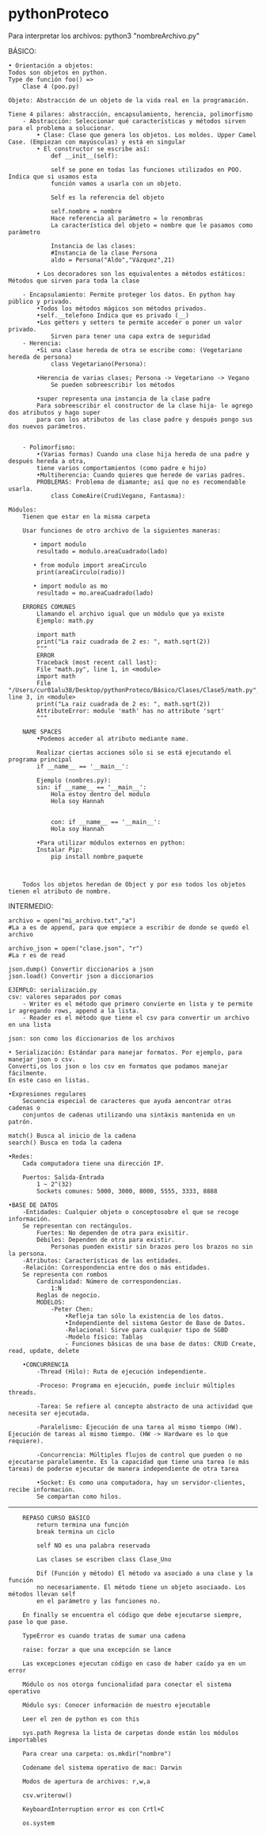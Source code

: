 # pythonProteco

Para interpretar los archivos:
    python3 "nombreArchivo.py"

BÁSICO:
    
    • Orientación a objetos:
    Todos son objetos en python.
    Type de función foo() => 
        Clase 4 (poo.py)

    Objeto: Abstracción de un objeto de la vida real en la programación.
    
    Tiene 4 pilares: abstracción, encapsulamiento, herencia, polimorfismo
        - Abstracción: Seleccionar qué características y métodos sirven para el problema a solucionar.
            • Clase: Clase que genera los objetos. Los moldes. Upper Camel Case. (Empiezan con mayúsculas) y está en singular
            • El constructor se escribe así:
                def __init__(self):
                
                self se pone en todas las funciones utilizados en POO. Indica que si usamos esta
                función vamos a usarla con un objeto.
                
                Self es la referencia del objeto
                
                self.nombre = nombre
                Hace referencia al parámetro = lo renombras
                La característica del objeto = nombre que le pasamos como parámetro
                
                Instancia de las clases:
                #Instancia de la clase Persona
                aldo = Persona("Aldo","Vázquez",21)
            
            • Los decoradores son los equivalentes a métodos estáticos: Métodos que sirven para toda la clase
                
        - Encapsulamiento: Permite proteger los datos. En python hay público y privado.
            •Todos los métodos mágicos son métodos privados.
            •self.__telefono Indica que es privado (__)
            •Los getters y setters te permite acceder o poner un valor privado. 
                Sirven para tener una capa extra de seguridad
        - Herencia:
            •Si una clase hereda de otra se escribe como: (Vegetariano hereda de persona)
                class Vegetariano(Persona):
                
            •Herencia de varias clases; Persona -> Vegetariano -> Vegano
                Se pueden sobreescribir los métodos
                
            •super representa una instancia de la clase padre
            Para sobreescribir el constructor de la clase hija- le agrego dos atributos y hago super
            para con los atributos de las clase padre y después pongo sus dos nuevos parámetros.
            
            
        - Polimorfismo:
            •(Varias formas) Cuando una clase hija hereda de una padre y después hereda a otra,
            tiene varios comportamientos (como padre e hijo)
            •Multiherencia: Cuando quieres que herede de varias padres.
            PROBLEMAS: Problema de diamante; así que no es recomendable usarla.
                class ComeAire(CrudiVegano, Fantasma):
    
    Módulos:
        Tienen que estar en la misma carpeta
        
        Usar funciones de otro archivo de la siguientes maneras:
        
           • import modulo
            resultado = modulo.areaCuadrado(lado)
            
           • from modulo import areaCirculo
            print(areaCirculo(radio))
            
           • import modulo as mo
            resultado = mo.areaCuadrado(lado)
        
        ERRORES COMUNES
            Llamando el archivo igual que un módulo que ya existe
            Ejemplo: math.py
            
            import math
            print("La raiz cuadrada de 2 es: ", math.sqrt(2))
            """
            ERROR
            Traceback (most recent call last):
            File "math.py", line 1, in <module>
            import math
            File "/Users/cur01alu38/Desktop/pythonProteco/Básico/Clases/Clase5/math.py", line 3, in <module>
            print("La raiz cuadrada de 2 es: ", math.sqrt(2))
            AttributeError: module 'math' has no attribute 'sqrt'
            """
        
        NAME SPACES
            •Podemos acceder al atributo mediante name.
            
            Realizar ciertas acciones sólo si se está ejecutando el programa principal
            if __name__ == '__main__':
            
            Ejemplo (nombres.py): 
            sin: if __name__ == '__main__':
                Hola estoy dentro del modulo
                Hola soy Hannah
                
                
                con: if __name__ == '__main__':
                Hola soy Hannah
            
            •Para utilizar módulos externos en python:
            Instalar Pip:
                pip install nombre_paquete
                

        
        Todos los objetos heredan de Object y por eso todos los objetos tienen el atributo de nombre.

            
INTERMEDIO:                
    
    archivo = open("mi_archivo.txt","a")
    #La a es de append, para que empiece a escribir de donde se quedó el archivo
    
    archivo_json = open("clase.json", "r")
    #La r es de read
    
    json.dump() Convertir diccionarios a json
    json.load() Convertir json a diccionarios
    
    EJEMPLO: serialización.py
    csv: valores separados por comas
        - Writer es el método que primero convierte en lista y te permite ir agregando rows, append a la lista. 
        - Reader es el método que tiene el csv para convertir un archivo en una lista
            
    json: son como los diccionarios de los archivos
    
    • Serialización: Estándar para manejar formatos. Por ejemplo, para manejar json o csv.
    Converti,os los json o los csv en formatos que podamos manejar fácilmente. 
    En este caso en listas.
    
    •Expresiones regulares
        Secuencia especial de caracteres que ayuda aencontrar otras cadenas o 
        conjuntos de cadenas utilizando una sintáxis mantenida en un patrón.
    
    match() Busca al inicio de la cadena
    search() Busca en toda la cadena
    
    •Redes:
        Cada computadora tiene una dirección IP.
        
        Puertos: Salida-Entrada 
            1 ~ 2^(32)
            Sockets comunes: 5000, 3000, 8000, 5555, 3333, 8888
    
    •BASE DE DATOS
        -Entidades: Cualquier objeto o conceptosobre el que se recoge información.
        Se representan con rectángulos.
            Fuertes: No dependen de otra para exisitir.
            Débiles: Dependen de otra para existir.
                Personas pueden existir sin brazos pero los brazos no sin la persona.
        -Atributos: Características de las entidades.
        -Relación: Correspondencia entre dos o más entidades.
        Se representa con rombos
            Cardinalidad: Número de correspondencias.
                1:N
            Reglas de negocio.
            MODELOS:
                -Peter Chen: 
                    •Refleja tan sólo la existencia de los datos.
                    •Independiente del sistema Gestor de Base de Datos.
                    -Relacional: Sirve para cualquier tipo de SGBD
                    -Modelo físico: Tablas
                    - Funciones básicas de una base de datos: CRUD Create, read, update, delete
                
        •CONCURRENCIA
            -Thread (Hilo): Ruta de ejecución independiente.
        
            -Proceso: Programa en ejecución, puede incluir múltiples threads.
        
            -Tarea: Se refiere al concepto abstracto de una actividad que necesita ser ejecutada.
            
            -Paralelismo: Ejecución de una tarea al mismo tiempo (HW). Ejecución de tareas al mismo tiempo. (HW -> Hardware es lo que requiere).
        
            -Concurrencia: Múltiples flujos de control que pueden o no ejecutarse paralelamente. Es la capacidad que tiene una tarea (o más tareas) de poderse ejecutar de manera independiente de otra tarea
            
            •Socket: Es como una computadora, hay un servidor-clientes, recibe información.
            Se compartan como hilos.
        
                    
                    
            
        

------------------------------------------------------------------------------------------------------------------------------------------------------------------------------
        REPASO CURSO BÁSICO
            return termina una función
            break termina un ciclo
            
            self NO es una palabra reservada
            
            Las clases se escriben class Clase_Uno
            
            Dif (Función y método) El método va asociado a una clase y la función
            no necesariamente. El método tiene un objeto asociaado. Los métodos llevan self
            en el parámetro y las funciones no.
        
        En finally se encuentra el código que debe ejecutarse siempre, pase lo que pase.
        
        TypeError es cuando tratas de sumar una cadena 
        
        raise: forzar a que una excepción se lance
        
        Las excepciones ejecutan código en caso de haber caído ya en un error
        
        Módulo os nos otorga funcionalidad para conectar el sistema operativo
        
        Módulo sys: Conocer información de nuestro ejecutable
        
        Leer el zen de python es con this
        
        sys.path Regresa la lista de carpetas donde están los módulos importables
        
        Para crear una carpeta: os.mkdir("nombre")
        
        Codename del sistema operativo de mac: Darwin
        
        Modos de apertura de archivos: r,w,a
        
        csv.writerow()
        
        KeyboardInterruption error es con Crtl+C
        
        os.system
        
        
        
        
        
    
